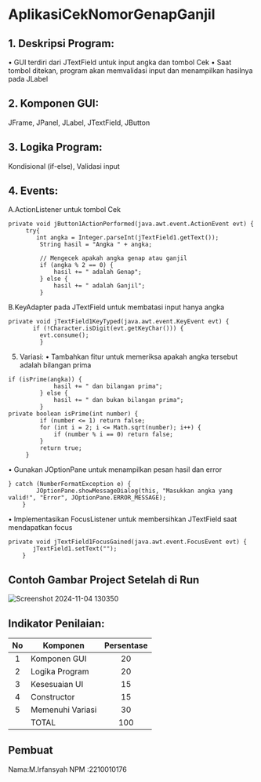 # AplikasiCekNomorGenapGanjil
## 1. Deskripsi Program:
• GUI terdiri dari JTextField untuk input angka dan tombol Cek
• Saat tombol ditekan, program akan memvalidasi input dan
menampilkan hasilnya pada JLabel

## 2. Komponen GUI: 
JFrame, JPanel, JLabel, JTextField, JButton

## 3. Logika Program: 
Kondisional (if-else), Validasi input

## 4. Events:
A.ActionListener untuk tombol Cek
~~~
private void jButton1ActionPerformed(java.awt.event.ActionEvent evt) {                                         
     try{
        int angka = Integer.parseInt(jTextField1.getText());
         String hasil = "Angka " + angka;

         // Mengecek apakah angka genap atau ganjil
         if (angka % 2 == 0) {
             hasil += " adalah Genap";
         } else {
             hasil += " adalah Ganjil";
         }
~~~
B.KeyAdapter pada JTextField untuk membatasi input hanya angka
~~~
private void jTextField1KeyTyped(java.awt.event.KeyEvent evt) {                                     
       if (!Character.isDigit(evt.getKeyChar())) {
         evt.consume();
         }
~~~
5. Variasi:
• Tambahkan fitur untuk memeriksa apakah angka tersebut adalah bilangan prima
~~~
if (isPrime(angka)) {
             hasil += " dan bilangan prima";
         } else {
             hasil += " dan bukan bilangan prima";
         }
private boolean isPrime(int number) {
         if (number <= 1) return false;
         for (int i = 2; i <= Math.sqrt(number); i++) {
             if (number % i == 0) return false;
         }
         return true;
     }
 ~~~
• Gunakan JOptionPane untuk menampilkan pesan hasil dan error
 ~~~
 } catch (NumberFormatException e) {
         JOptionPane.showMessageDialog(this, "Masukkan angka yang valid!", "Error", JOptionPane.ERROR_MESSAGE);
     }

~~~
• Implementasikan FocusListener untuk membersihkan JTextField saat mendapatkan focus
~~~
private void jTextField1FocusGained(java.awt.event.FocusEvent evt) {                                        
       jTextField1.setText("");
    }  
~~~

## Contoh Gambar Project Setelah di Run
![Screenshot 2024-11-04 130350](https://github.com/user-attachments/assets/8efd9fc4-458b-4cf8-8843-0f4eeec25df6)

 

## Indikator Penilaian:

| No  | Komponen         |  Persentase  |
| :-: | --------------   |   :-----:    |
|  1  | Komponen GUI     |    20    |
|  2  | Logika Program   |    20    |
|  3  | Kesesuaian UI    |    15    |
|  4  | Constructor      |    15    |
|  5  | Memenuhi Variasi |    30    |
|     | TOTAL        | 100 |

## Pembuat

Nama:M.Irfansyah
NPM :2210010176
